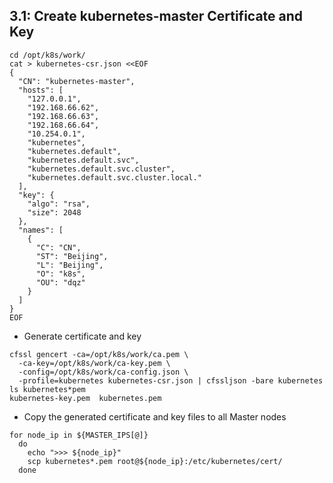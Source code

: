 ## 3.1: Create kubernetes-master Certificate and Key
```shell
cd /opt/k8s/work/
cat > kubernetes-csr.json <<EOF
{
  "CN": "kubernetes-master",
  "hosts": [
    "127.0.0.1",
    "192.168.66.62",
    "192.168.66.63",
    "192.168.66.64",
    "10.254.0.1",
    "kubernetes",
    "kubernetes.default",
    "kubernetes.default.svc",
    "kubernetes.default.svc.cluster",
    "kubernetes.default.svc.cluster.local."
  ],
  "key": {
    "algo": "rsa",
    "size": 2048
  },
  "names": [
    {
      "C": "CN",
      "ST": "Beijing",
      "L": "Beijing",
      "O": "k8s",
      "OU": "dqz"
    }
  ]
}
EOF
```
- Generate certificate and key
```shell
cfssl gencert -ca=/opt/k8s/work/ca.pem \
  -ca-key=/opt/k8s/work/ca-key.pem \
  -config=/opt/k8s/work/ca-config.json \
  -profile=kubernetes kubernetes-csr.json | cfssljson -bare kubernetes
ls kubernetes*pem
kubernetes-key.pem  kubernetes.pem
```
- Copy the generated certificate and key files to all Master nodes
```shell
for node_ip in ${MASTER_IPS[@]}
  do
    echo ">>> ${node_ip}"
    scp kubernetes*.pem root@${node_ip}:/etc/kubernetes/cert/
  done
```
